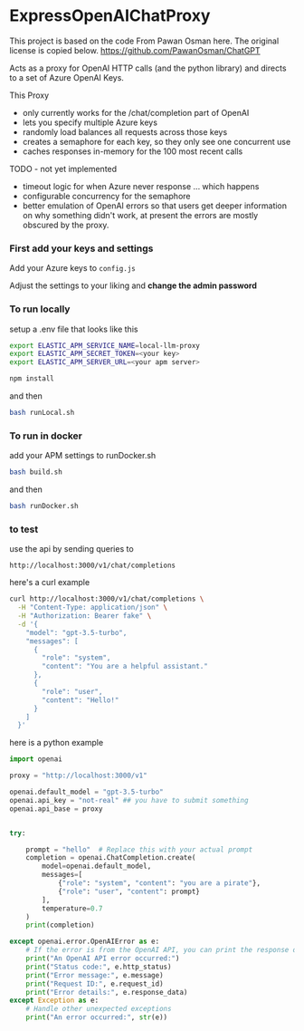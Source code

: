 # ExpressOpenAIChatProxy

This project is based on the code From Pawan Osman here. The original license
is copied below.
https://github.com/PawanOsman/ChatGPT

Acts as a proxy for OpenAI HTTP calls (and the python library) and directs to a set of Azure OpenAI Keys.

This Proxy
* only currently works for the /chat/completion part of OpenAI
* lets you specify multiple Azure keys
* randomly load balances all requests across those keys
* creates a semaphore for each key, so they only see one concurrent use
* caches responses in-memory for the 100 most recent calls

TODO - not yet implemented
* timeout logic for when Azure never response ... which happens
* configurable concurrency for the semaphore
* better emulation of OpenAI errors so that users get deeper information on why something didn't work, at present the errors are mostly obscured by the proxy.


### First add your keys and settings

Add your Azure keys to ```config.js```

Adjust the settings to your liking and **change the  admin password**



### To run locally

setup a .env file that looks like this
```bash
export ELASTIC_APM_SERVICE_NAME=local-llm-proxy
export ELASTIC_APM_SECRET_TOKEN=<your key>
export ELASTIC_APM_SERVER_URL=<your apm server>
```

```bash
npm install
```

and then

```bash
bash runLocal.sh
```


### To run in docker

add your APM settings to runDocker.sh


```bash
bash build.sh
```

and then

```bash
bash runDocker.sh
```

### to test

use the api by sending queries to

```
http://localhost:3000/v1/chat/completions
```


here's a curl example

```bash
curl http://localhost:3000/v1/chat/completions \
  -H "Content-Type: application/json" \
  -H "Authorization: Bearer fake" \
  -d '{
    "model": "gpt-3.5-turbo",
    "messages": [
      {
        "role": "system",
        "content": "You are a helpful assistant."
      },
      {
        "role": "user",
        "content": "Hello!"
      }
    ]
  }'

```


here is a python example

```python
import openai

proxy = "http://localhost:3000/v1"

openai.default_model = "gpt-3.5-turbo"
openai.api_key = "not-real" ## you have to submit something
openai.api_base = proxy


try:

    prompt = "hello"  # Replace this with your actual prompt
    completion = openai.ChatCompletion.create(
        model=openai.default_model,
        messages=[
            {"role": "system", "content": "you are a pirate"},
            {"role": "user", "content": prompt}
        ],
        temperature=0.7
    )
    print(completion)

except openai.error.OpenAIError as e:
    # If the error is from the OpenAI API, you can print the response details
    print("An OpenAI API error occurred:")
    print("Status code:", e.http_status)
    print("Error message:", e.message)
    print("Request ID:", e.request_id)
    print("Error details:", e.response_data)
except Exception as e:
    # Handle other unexpected exceptions
    print("An error occurred:", str(e))
```

